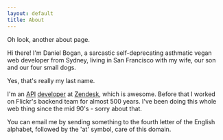 ```yaml
---
layout: default
title: About
---
```


Oh look, another about page.

Hi there! I'm Daniel Bogan, a sarcastic self-deprecating asthmatic vegan web developer from Sydney, living in San Francisco with my wife, our son and our four small dogs.

Yes, that's really my last name.

I'm an [API](https://developer.zendesk.com/rest_api "The Zendesk API.") [developer](http://github.com/waferbaby/ "My GitHub account.") at [Zendesk](https://www.zendesk.com "Awesome customer support software."), which is awesome. Before that I worked on Flickr's backend team for almost 500 years. I've been doing this whole web thing since the mid 90's - sorry about that.

You can email me by sending something to the fourth letter of the English alphabet, followed by the 'at' symbol, care of this domain.